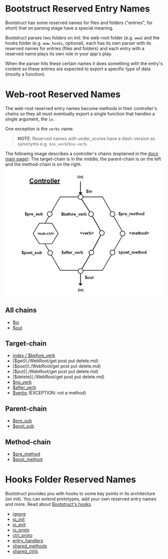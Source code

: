 Bootstruct Reserved Entry Names
===============================
Bootstruct has some reserved names for files and folders ("entries", for short) that on parsing stage have a special meaning.

Bootstruct parses two folders on init: the web-root folder (e.g. `www`) and the hooks folder (e.g. `www_hooks`, optional), each has its own parser with its reserved names for entries (files and folders) and each entry with a reserved name plays its own role in your app's play.

When the parser hits these certain names it does something with the entry's content so these entries are expected to export a specific type of data (mostly a function).




Web-root Reserved Names
=======================
The web-root reserved entry names become methods in their controller's chains so they all must eventually export a single function that handles a single argument, the `io`.

One exception is the `verbs` name.

>**NOTE**: Reserved names with under_scores have a dash-version as synonyms e.g. `$no_verb`/`$no-verb`.

The following image describes a controller's chains (explained in the [docs main page](https://github.com/taitulism/Bootstruct/blob/master/README.md#controllers-flow)): The target-chain is in the middle, the parent-chain is on the left and the method-chain is on the right.
![Controller Chart-Flow](https://raw.githubusercontent.com/taitulism/Bootstruct/master/Docs/controller-flowchart.png)




All chains
----------
* [$in](./WebRoot/%24in%20%26%20%24out.md)
* [$out](./WebRoot/%24in%20%26%20%24out.md)




Target-chain
------------
* [index / $before_verb](./WebRoot/index.md)
* [$get](./WebRoot/get post put delete.md)
* [$post](./WebRoot/get post put delete.md)
* [$put](./WebRoot/get post put delete.md)
* [$delete](./WebRoot/get post put delete.md)
* [$no_verb](./WebRoot/%24no_verb.md)
* [$after_verb](./WebRoot/%24after_verb.md)
* [$verbs](./WebRoot/%24verbs.md) (EXCEPTION: not a method)




Parent-chain
------------
* [$pre_sub](./WebRoot/%24pre%20%26%20%24post%20sub.md)
* [$post_sub](./WebRoot/%24pre%20%26%20%24post%20sub.md)




Method-chain
------------
* [$pre_method](./WebRoot/%24pre%20%26%20%24post%20method.md)
* [$post_method](./WebRoot/%24pre%20%26%20%24post%20method.md)




Hooks Folder Reserved Names
===========================
Bootstruct provides you with hooks to some key points in its architecture (on init). You can extend prototypes, add your own reserved entry names and more. Read about [Bootstruct's hooks](../Hooks.md).

* [ignore](./Hooks/ignore.md)
* [io_init](./Hooks/io_init.md)
* [io_exit](./Hooks/io_exit.md)
* [io_proto](./Hooks/io_proto.md)
* [ctrl_proto](./Hooks/ctrl_proto.md)
* [entry_handlers](./Hooks/entry_handlers.md)
* [shared_methods](./Hooks/shared_methods.md)
* [shared_ctrls](./Hooks/shared_ctrls.md)
